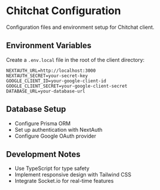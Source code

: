 ﻿# Chitchat Configuration

Configuration files and environment setup for Chitchat client.

## Environment Variables

Create a `.env.local` file in the root of the client directory:

```env
NEXTAUTH_URL=http://localhost:3000
NEXTAUTH_SECRET=your-secret-key
GOOGLE_CLIENT_ID=your-google-client-id
GOOGLE_CLIENT_SECRET=your-google-client-secret
DATABASE_URL=your-database-url
```

## Database Setup
- Configure Prisma ORM
- Set up authentication with NextAuth
- Configure Google OAuth provider

## Development Notes
- Use TypeScript for type safety
- Implement responsive design with Tailwind CSS
- Integrate Socket.io for real-time features
